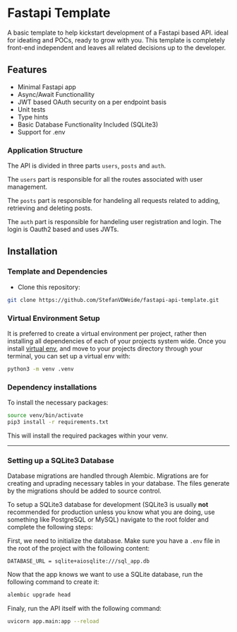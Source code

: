 # Fastapi Template

A basic template to help kickstart development of a Fastapi based API. ideal for ideating and POCs, ready to grow with you. This template is completely front-end independent
and leaves all related decisions up to the developer.

## Features

* Minimal Fastapi app
* Async/Await Functionallity
* JWT based OAuth security on a per endpoint basis
* Unit tests
* Type hints
* Basic Database Functionality Included (SQLite3)
* Support for .env

### Application Structure

The API is divided in three parts `users`, `posts` and `auth`.

The `users` part is responsible for all the routes associated with user management.

The `posts` part is responsible for handeling all requests related to adding, retrieving and deleting posts.

The `auth` part is responsible for handeling user registration and login. The login is Oauth2 based and uses JWTs.

## Installation

### Template and Dependencies

* Clone this repository:

 ```zsh
 git clone https://github.com/StefanVDWeide/fastapi-api-template.git
 ```

### Virtual Environment Setup

It is preferred to create a virtual environment per project, rather then installing all dependencies of each of your
projects system wide. Once you install [virtual env](https://virtualenv.pypa.io/en/stable/installation/), and move to
your projects directory through your terminal, you can set up a virtual env with:

```bash
python3 -m venv .venv
```

### Dependency installations

To install the necessary packages:

```bash
source venv/bin/activate
pip3 install -r requirements.txt
```

This will install the required packages within your venv.

---

### Setting up a SQLite3 Database

Database migrations are handled through Alembic. Migrations are for creating and uprading necessary tables in your database. The files generate by the migrations should be added to source control.

To setup a SQLite3 database for development (SQLite3 is usually **not** recommended for production unless you know what you are doing, use something like PostgreSQL or MySQL) navigate to the root folder and complete the following steps:

First, we need to initialize the database. Make sure you have a `.env` file in the root of the project with the following content:

```env
DATABASE_URL = sqlite+aiosqlite:///sql_app.db
```

Now that the app knows we want to use a SQLite database, run the following command to create it:

```zsh
alembic upgrade head
```

Finaly, run the API itself with the following command:

```zsh
uvicorn app.main:app --reload
```
